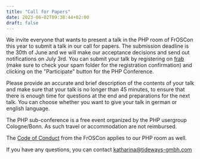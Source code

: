 ```yaml
---
title: "Call for Papers"
date: 2023-06-02T09:38:44+02:00
draft: false
---
```


We invite everyone that wants to present a talk in the PHP room of FrOSCon this year 
to submit a talk in our call for papers. The submission deadline is the 30th of June 
and we will make our acceptance decisions and send out notifications on July 3rd.
You can submit your talk by registering on [frab](https://frab.froscon.org/) 
(make sure to check your spam folder for the registration confirmation) 
and clicking on the "Participate" button for the PHP Conference.

Please provide an accurate and brief description of the contents of your talk
and make sure that your talk is no longer than 45 minutes, to ensure that there 
is enough time for questions at the end and preparations for the next talk. 
You can choose whether you want to give your talk in german or english language.

The PHP sub-conference is a free event organized by the PHP usergroup Cologne/Bonn. 
As such travel or accommodation are not reimbursed.

The [Code of Conduct](https://froscon.org/faq/coc/) from the FrOSCon applies to our PHP room as well. 

If you have any questions, you can contact [katharina@tideways-gmbh.com](mailto:katharina@tideways-gmbh.com)
